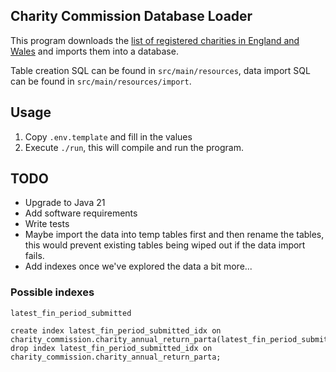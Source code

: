 Charity Commission Database Loader
---

This program downloads the [list of registered charities in England and Wales](https://register-of-charities.charitycommission.gov.uk/register/full-register-download) and imports them into a database.

Table creation SQL can be found in `src/main/resources`, data import SQL can be found in `src/main/resources/import`.

## Usage

1. Copy `.env.template` and fill in the values
2. Execute `./run`, this will compile and run the program.

## TODO
- Upgrade to Java 21
- Add software requirements
- Write tests
- Maybe import the data into temp tables first and then rename the tables, this would prevent existing tables being wiped out if the data import fails.
- Add indexes once we've explored the data a bit more...


### Possible indexes

`latest_fin_period_submitted`

	create index latest_fin_period_submitted_idx on charity_commission.charity_annual_return_parta(latest_fin_period_submitted);
	drop index latest_fin_period_submitted_idx on charity_commission.charity_annual_return_parta;